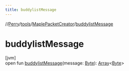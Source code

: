 ```yaml
---
title: buddylistMessage
---
```

//[Perry](../../../index.html)/[tools](../index.html)/[MaplePacketCreator](index.html)/[buddylistMessage](buddylist-message.html)



# buddylistMessage



[jvm]\
open fun [buddylistMessage](buddylist-message.html)(message: [Byte](https://kotlinlang.org/api/latest/jvm/stdlib/kotlin/-byte/index.html)): [Array](https://kotlinlang.org/api/latest/jvm/stdlib/kotlin/-array/index.html)<[Byte](https://kotlinlang.org/api/latest/jvm/stdlib/kotlin/-byte/index.html)>




